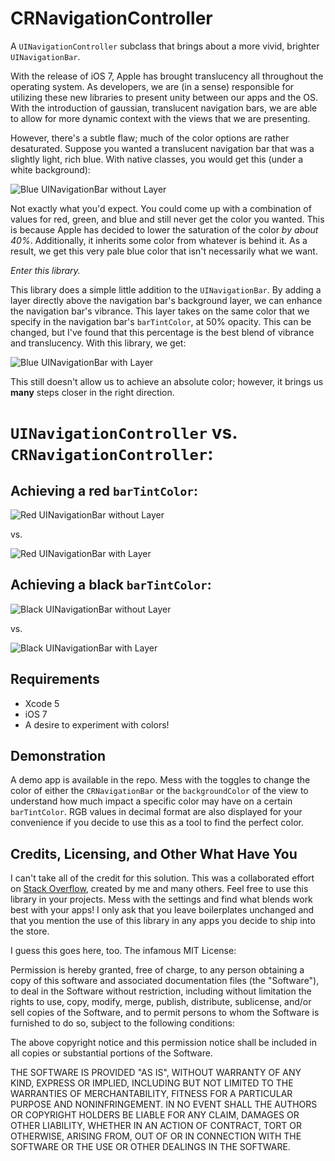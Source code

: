 CRNavigationController
======================

A `UINavigationController` subclass that brings about a more vivid, brighter `UINavigationBar`.

With the release of iOS 7, Apple has brought translucency all throughout the operating system. As developers, we are (in a sense) responsible for utilizing these new libraries to present unity between our apps and the OS. With the introduction of gaussian, translucent navigation bars, we are able to allow for more dynamic context with the views that we are presenting.

However, there's a subtle flaw; much of the color options are rather desaturated. Suppose you wanted a translucent navigation bar that was a slightly light, rich blue. With native classes, you would get this (under a white background):

![Blue UINavigationBar without Layer](http://www.coreyjustinroberts.com/projects/CRNavigationController/blue_no_layer.png)

Not exactly what you'd expect. You could come up with a combination of values for red, green, and blue and still never get the color you wanted. This is because Apple has decided to lower the saturation of the color *by about 40%*. Additionally, it inherits some color from whatever is behind it. As a result, we get this very pale blue color that isn't necessarily what we want.

*Enter this library.*

This library does a simple little addition to the `UINavigationBar`. By adding a layer directly above the navigation bar's background layer, we can enhance the navigation bar's vibrance. This layer takes on the same color that we specify in the navigation bar's `barTintColor`, at 50% opacity. This can be changed, but I've found that this percentage is the best blend of vibrance and translucency. With this library, we get:

![Blue UINavigationBar with Layer](http://www.coreyjustinroberts.com/projects/CRNavigationController/blue_layer.png)

This still doesn't allow us to achieve an absolute color; however, it brings us **many** steps closer in the right direction. 

`UINavigationController` vs. `CRNavigationController`:
==============================================================

Achieving a red `barTintColor`:
----------------------------------

![Red UINavigationBar without Layer](http://www.coreyjustinroberts.com/projects/CRNavigationController/red_no_layer.png)

vs.

![Red UINavigationBar with Layer](http://www.coreyjustinroberts.com/projects/CRNavigationController/red_layer.png)

Achieving a black `barTintColor`:
----------------------------------

![Black UINavigationBar without Layer](http://www.coreyjustinroberts.com/projects/CRNavigationController/black_no_layer.png)

vs.

![Black UINavigationBar with Layer](http://www.coreyjustinroberts.com/projects/CRNavigationController/black_layer.png)

Requirements
------------------------------------------------------------------

- Xcode 5
- iOS 7
- A desire to experiment with colors!

Demonstration
------------------------------------------------------------------

A demo app is available in the repo. Mess with the toggles to change the color of either the `CRNavigationBar` or the `backgroundColor` of the view to understand how much impact a specific color may have on a certain `barTintColor`. RGB values in decimal format are also displayed for your convenience if you decide to use this as a tool to find the perfect color.

Credits, Licensing, and Other What Have You
------------------------------------------------------------------

I can't take all of the credit for this solution. This was a collaborated effort on [Stack Overflow](http://stackoverflow.com/questions/18897485/achieving-bright-vivid-colors-for-an-ios-7-translucent-uinavigationbar), created by me and many others. Feel free to use this library in your projects. Mess with the settings and find what blends work best with your apps! I only ask that you leave boilerplates unchanged and that you mention the use of this library in any apps you decide to ship into the store.

I guess this goes here, too. The infamous MIT License:

Permission is hereby granted, free of charge, to any person obtaining a copy of this software and associated documentation files (the "Software"), to deal in the Software without restriction, including without limitation the rights to use, copy, modify, merge, publish, distribute, sublicense, and/or sell copies of the Software, and to permit persons to whom the Software is furnished to do so, subject to the following conditions:

The above copyright notice and this permission notice shall be included in all copies or substantial portions of the Software.

THE SOFTWARE IS PROVIDED "AS IS", WITHOUT WARRANTY OF ANY KIND, EXPRESS OR IMPLIED, INCLUDING BUT NOT LIMITED TO THE WARRANTIES OF MERCHANTABILITY, FITNESS FOR A PARTICULAR PURPOSE AND NONINFRINGEMENT. IN NO EVENT SHALL THE AUTHORS OR COPYRIGHT HOLDERS BE LIABLE FOR ANY CLAIM, DAMAGES OR OTHER LIABILITY, WHETHER IN AN ACTION OF CONTRACT, TORT OR OTHERWISE, ARISING FROM, OUT OF OR IN CONNECTION WITH THE SOFTWARE OR THE USE OR OTHER DEALINGS IN THE SOFTWARE.
